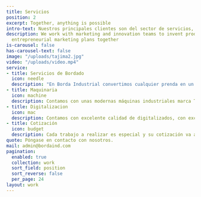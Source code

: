 ```yaml
---
title: Servicios
position: 2
excerpt: Together, anything is possible
intro-text: Nuestros principales clientes son del sector de servicios, público en general, decoradores y artistas, agencias de publicidad, fabricantes de ropa, zapateros y marroquinería, hoteles, restaurantes y banquetes. Colegios y universidades. Iglesias y conventos.
description: We work with marketing and innovation teams to invent products and build
  entrepreneurial marketing plans together
is-carousel: false
has-carousel-text: false
image: "/uploads/tajima2.jpg"
video: "/uploads/video.mp4"
service:
- title: Servicios de Bordado
  icon: needle
  description: "En Borda Industrial convertimos cualquier prenda en un elemento singular. Realizamos bordados en: camisetas, polos, chaquetas, chalecos, pantalones, faldas, gorras, cojines, manteles, fundas, edredones, pie de cama, almohadones, manteles, mandiles, secadores, toallas, batas, bolsas, uniformes, banderas, etc. Cualquier prenda puede convertirse en una prenda única y personalizada gracias a un bordado. Damos servicio de bordado a empresas, industrias, hoteles, restaurantes, hospitales, escuelas, etc."
- title: Maquinaria
  icon: machine
  description: Contamos con unas modernas máquinas industriales marca TAJIMA para hacer cualquier tipo de trabajo con precisión y calidad.
- title: Digitalizacion
  icon: mac
  description: Contamos con excelente calidad de digitalizados, con excelentes diseñadores gráficos y software de ultima generación, lo que nos permite modificar el diseño hasta que el cliente este satisfecho.
- title: Cotización
  icon: budget
  description: Cada trabajo a realizar es especial y su cotización va a depender de la cantidad de puntadas del diseño, cantidad de colores, cantidad a producir y sobre que tipo de tela va a ir bordado, por eso es necesario que nos envíen el diseño y toda la información requerida para poder hacer una cotización correcta.
quote: Póngase en contacto con nosotros.
mail: admin@bordaind.com
pagination:
  enabled: true
  collection: work
  sort_field: position
  sort_reverse: false
  per_page: 24
layout: work
---
```

